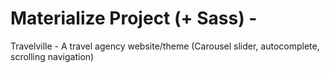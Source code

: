 # Materialize Project (+ Sass) - 

Travelville - A travel agency website/theme (Carousel slider, autocomplete, scrolling navigation)

